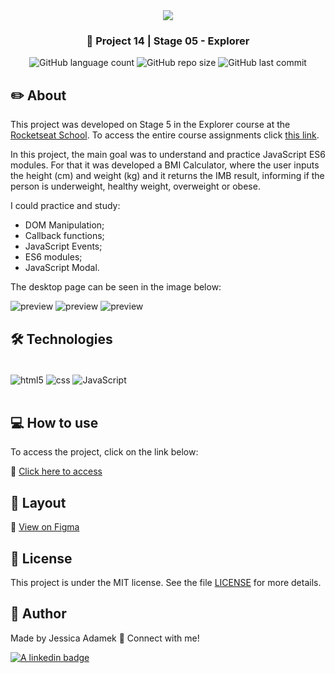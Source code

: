 <div align="center">
   <img src="https://www.rocketseat.com.br/assets/logos/explorer.svg" />
</div>
<h3 align="center">🚀 Project 14 | Stage 05 - Explorer</h3>

<div align="center">
  <img alt="GitHub language count" src="https://img.shields.io/github/languages/count/jeadamek/bmi-calculator">

  <img alt="GitHub repo size" src="https://img.shields.io/github/repo-size/jeadamek/bmi-calculator">
  
  <img alt="GitHub last commit" src="https://img.shields.io/github/last-commit/jeadamek/bmi-calculator?color=%231280BF">

 <!-- <a href="https://jeadamek.github.io/bmi-calculator/"> ▶️ Access Project </a> -->
</div>  

## ✏️ About

This project was developed on Stage 5 in the Explorer course at the [Rocketseat School](https://www.rocketseat.com.br/). To access the entire course assignments click [this link](https://github.com/jeadamek/explorer-rocketseat). 


In this project, the main goal was to understand and practice JavaScript ES6 modules. For that it was developed a BMI Calculator, where the user inputs the height (cm) and weight (kg) and it returns the IMB result, informing if the person is underweight,  healthy weight, overweight or obese. 

I could practice and study:

- DOM Manipulation;
- Callback functions;
- JavaScript Events;
- ES6 modules;
- JavaScript Modal.

The desktop page can be seen in the image below:
<br/>

![preview](https://user-images.githubusercontent.com/78454317/215364703-8e3248f9-aa1e-4fe4-a033-1e18ca90aee0.png)
![preview](https://user-images.githubusercontent.com/78454317/215364858-b79957ec-917f-4dbc-a7aa-efa3c127c21f.png)
![preview](https://user-images.githubusercontent.com/78454317/215364882-42c863fd-9e4b-4184-a0f3-72cd19f560f0.png)

## 🛠️ Technologies

<div style="display: inline_block"><br/>
  <img align="center" alt="html5" src="https://img.shields.io/badge/HTML5-E34F26?style=for-the-badge&logo=html5&logoColor=white" />
  <img align="center" alt="css" src="https://img.shields.io/badge/CSS3-1572B6?style=for-the-badge&logo=css3&logoColor=white" />
  <img align="center" alt="JavaScript" src="https://img.shields.io/badge/JavaScript-323330?style=for-the-badge&logo=javascript&logoColor=F7DF1E" />
</div>
</br>


## 💻 How to use

To access the project, click on the link below:

🔗 [Click here to access](https://jeadamek.github.io/bmi-calculator/)


## 🎨 Layout
🔗 [View on Figma](https://www.figma.com/file/Zb5pnekJaECQU6t0o4A9Z1/IMC-(Copy)?node-id=6%3A4&t=b6xcNQqyadjFOKZx-1)


## 📝 License

This project is under the MIT license. See the file [LICENSE](LICENSE) for more details.


## 🎯 Author

<p>
	Made by Jessica Adamek &#128075 Connect with me! 	
</p>
<div>
  <a href="https://www.linkedin.com/in/jessica-adamek/" target="_blank">
    <img src="https://img.shields.io/badge/LinkedIn-0077B5?style=for-the-badge&logo=linkedin&logoColor=white" alt="A linkedin badge">
  </a>  
</div>
